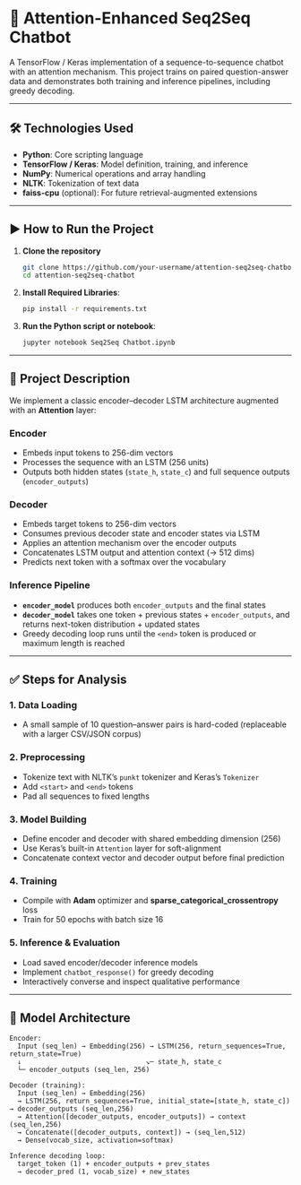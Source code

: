 # 🤖 Attention-Enhanced Seq2Seq Chatbot

A TensorFlow / Keras implementation of a sequence-to-sequence chatbot with an attention mechanism. This project trains on paired question-answer data and demonstrates both training and inference pipelines, including greedy decoding.

---

## 🛠 Technologies Used

- **Python**: Core scripting language  
- **TensorFlow / Keras**: Model definition, training, and inference  
- **NumPy**: Numerical operations and array handling  
- **NLTK**: Tokenization of text data  
- **faiss-cpu** (optional): For future retrieval-augmented extensions  

---

## ▶️ How to Run the Project

1. **Clone the repository**  
   ```bash
   git clone https://github.com/your-username/attention-seq2seq-chatbot.git
   cd attention-seq2seq-chatbot
2. **Install Required Libraries**:   
   ```bash
   pip install -r requirements.txt

3. **Run the Python script or notebook**:  
   ```bash
   jupyter notebook Seq2Seq Chatbot.ipynb

---
## 📂 Project Description

We implement a classic encoder–decoder LSTM architecture augmented with an **Attention** layer:

### Encoder
- Embeds input tokens to 256-dim vectors  
- Processes the sequence with an LSTM (256 units)  
- Outputs both hidden states (`state_h`, `state_c`) and full sequence outputs (`encoder_outputs`)

### Decoder
- Embeds target tokens to 256-dim vectors  
- Consumes previous decoder state and encoder states via LSTM  
- Applies an attention mechanism over the encoder outputs  
- Concatenates LSTM output and attention context (→ 512 dims)  
- Predicts next token with a softmax over the vocabulary  

### Inference Pipeline
- **`encoder_model`** produces both `encoder_outputs` and the final states  
- **`decoder_model`** takes one token + previous states + `encoder_outputs`, and returns next-token distribution + updated states  
- Greedy decoding loop runs until the `<end>` token is produced or maximum length is reached  

---

## ✅ Steps for Analysis

### 1. Data Loading
- A small sample of 10 question–answer pairs is hard-coded (replaceable with a larger CSV/JSON corpus)

### 2. Preprocessing
- Tokenize text with NLTK’s `punkt` tokenizer and Keras’s `Tokenizer`  
- Add `<start>` and `<end>` tokens  
- Pad all sequences to fixed lengths

### 3. Model Building
- Define encoder and decoder with shared embedding dimension (256)  
- Use Keras’s built-in `Attention` layer for soft-alignment  
- Concatenate context vector and decoder output before final prediction

### 4. Training
- Compile with **Adam** optimizer and **sparse_categorical_crossentropy** loss  
- Train for 50 epochs with batch size 16

### 5. Inference & Evaluation
- Load saved encoder/decoder inference models  
- Implement `chatbot_response()` for greedy decoding  
- Interactively converse and inspect qualitative performance

---

## 🧠 Model Architecture

```text
Encoder:
  Input (seq_len) → Embedding(256) → LSTM(256, return_sequences=True, return_state=True)
  ↓                               ↘︎─ state_h, state_c
  └─ encoder_outputs (seq_len, 256)

Decoder (training):
  Input (seq_len) → Embedding(256)
  → LSTM(256, return_sequences=True, initial_state=[state_h, state_c]) → decoder_outputs (seq_len,256)
  → Attention([decoder_outputs, encoder_outputs]) → context (seq_len,256)
  → Concatenate([decoder_outputs, context]) → (seq_len,512)
  → Dense(vocab_size, activation=softmax)

Inference decoding loop:
  target_token (1) + encoder_outputs + prev_states
  → decoder_pred (1, vocab_size) + new_states

